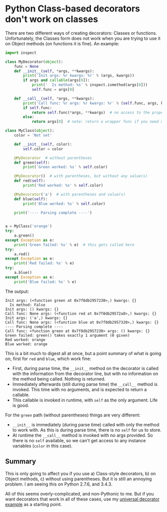 Python Class-based decorators don't work on classes
===================================================

There are two different ways of creating decorators: Classes or functions. Unfortunately, the 
Classes form does not work when you are trying to use it on Object methods (on functions it is
fine). An example:

```python
import inspect

class MyDecorator(object):
    func = None
    def __init__(self, *args, **kwargs):
        print('Init args: %r kwargs: %r' % (args, kwargs))
        if args and callable(args[0]):
            print('  Is method: %s' % inspect.ismethod(args[0]))
            self.func = args[0]

    def __call__(self, *args, **kwargs):
        print('Call func: %r args: %r kwargs: %r' % (self.func, args, kwargs))
        if self.func:
            return self.func(*args, **kwargs)  # no access to the proper `self`
        else:
            return args[0]  # note: return a wrapper func if you need more

class MyClass(object):
    color = 'Not set'

    def __init__(self, color):
        self.color = color

    @MyDecorator  # without parentheses
    def green(self):
        print('Green worked: %s' % self.color)

    @MyDecorator()  # with parentheses, but without any value(s)
    def red(self):
        print('Red worked: %s' % self.color)

    @MyDecorator('a')  # with parentheses and value(s)
    def blue(self):
        print('Blue worked: %s' % self.color)
    
    print('---- Parsing complete ----')


a = MyClass('orange')
try:
    a.green()
except Exception as e:
    print('Green failed: %s' % e)  # this gets called here
try:
    a.red()
except Exception as e:
    print('Red failed: %s' % e)
try:
    a.blue()
except Exception as e:
    print('Blue failed: %s' % e)
```

The output:
```
Init args: (<function green at 0x7f8db2957230>,) kwargs: {}
  Is method: False
Init args: () kwargs: {}
Call func: None args: (<function red at 0x7f8db29572a8>,) kwargs: {}
Init args: ('a',) kwargs: {}
Call func: None args: (<function blue at 0x7f8db2957320>,) kwargs: {}
---- Parsing complete ----
Call func: <function green at 0x7f8db2957230> args: () kwargs: {}
Green failed: green() takes exactly 1 argument (0 given)
Red worked: orange
Blue worked: orange
```

This is a bit much to digest all at once, but a point summary of what is going on, first for `red`
and `blue`, which work fine:
- First, during parse time, the `__init__` method on the decorator is called with the information
  from the decorator line, but with no information on the method being called. Nothing is returned.
- Immediately afterwards (still during parse time) the `__call__` method is invoked. This time
  with no arguments, and is expected to return a callable.
- This callable is invoked in runtime, with `self` as the only argument. Life is good.

For the `green` path (without parentheses) things are very different:
- `__init__` is immediately (during parse time) called with only the method to work with. As this
  is during parse time, there is no `self` for us to store.
- At runtime the `__call__` method is invoked with no args provided. So there is no `self`
  available, so we can't get access to any instance variables (`color` in this case).

Summary
-------

This is only going to affect you if you use a) Class-style decorators, b) on Object methods, c)
without using parentheses. But it is still an annoying problem. I am seeing this on Python 2.7.6,
and 3.4.3.

All of this seems overly-complicated, and non-Pythonic to me. But if you want decorators that work
in all of these cases, use my [universal decorator example](Python_Universal_Decorators.html) as a
starting point.
